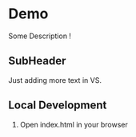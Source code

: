 # Demo

Some Description !

## SubHeader

Just adding more text in VS.

## Local Development

1. Open index.html in your browser
